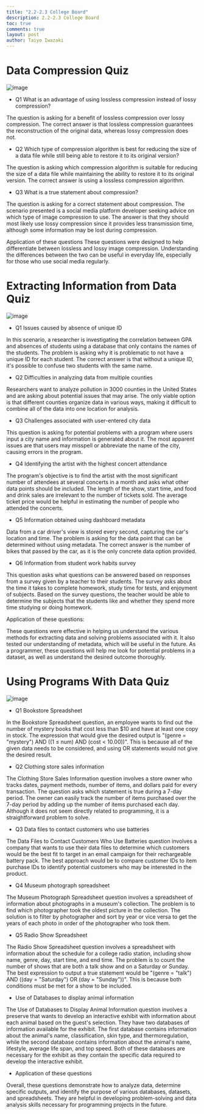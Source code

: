 ```yaml
---
title: "2.2-2.3 College Board"
description: 2.2-2.3 College Board
toc: true
comments: true
layout: post
author: Taiyo Iwazaki
---
```


# Data Compression Quiz

![image](https://user-images.githubusercontent.com/111478625/224430640-d8a29959-ce08-4648-86e3-c2b33bc4eda0.png)


- Q1 What is an advantage of using lossless compression instead of lossy compression?

The question is asking for a benefit of lossless compression over lossy compression. The correct answer is that lossless compression guarantees the reconstruction of the original data, whereas lossy compression does not.

- Q2 Which type of compression algorithm is best for reducing the size of a data file while still being able to restore it to its original version?

The question is asking which compression algorithm is suitable for reducing the size of a data file while maintaining the ability to restore it to its original version. The correct answer is using a lossless compression algorithm.

- Q3 What is a true statement about compression?

The question is asking for a correct statement about compression. The scenario presented is a social media platform developer seeking advice on which type of image compression to use. The answer is that they should most likely use lossy compression since it provides less transmission time, although some information may be lost during compression.

Application of these questions
These questions were designed to help differentiate between lossless and lossy image compression. Understanding the differences between the two can be useful in everyday life, especially for those who use social media regularly.
# Extracting Information from Data Quiz

![image](https://user-images.githubusercontent.com/111478625/224431205-45862fec-6593-481f-a0a4-b0dddca78ef7.png)

- Q1 Issues caused by absence of unique ID

In this scenario, a researcher is investigating the correlation between GPA and absences of students using a database that only contains the names of the students. The problem is asking why it is problematic to not have a unique ID for each student. The correct answer is that without a unique ID, it's possible to confuse two students with the same name.

- Q2 Difficulties in analyzing data from multiple counties

Researchers want to analyze pollution in 3000 counties in the United States and are asking about potential issues that may arise. The only viable option is that different counties organize data in various ways, making it difficult to combine all of the data into one location for analysis.

- Q3 Challenges associated with user-entered city data

This question is asking for potential problems with a program where users input a city name and information is generated about it. The most apparent issues are that users may misspell or abbreviate the name of the city, causing errors in the program.

- Q4 Identifying the artist with the highest concert attendance

The program's objective is to find the artist with the most significant number of attendees at several concerts in a month and asks what other data points should be included. The length of the show, start time, and food and drink sales are irrelevant to the number of tickets sold. The average ticket price would be helpful in estimating the number of people who attended the concerts.

- Q5 Information obtained using dashboard metadata

Data from a car driver's view is stored every second, capturing the car's location and time. The problem is asking for the data point that can be determined without using metadata. The correct answer is the number of bikes that passed by the car, as it is the only concrete data option provided.

- Q6 Information from student work habits survey

This question asks what questions can be answered based on responses from a survey given by a teacher to their students. The survey asks about the time it takes to complete homework, study time for tests, and enjoyment of subjects. Based on the survey questions, the teacher would be able to determine the subjects that the students like and whether they spend more time studying or doing homework.

Application of these questions:

These questions were effective in helping us understand the various methods for extracting data and solving problems associated with it. It also tested our understanding of metadata, which will be useful in the future. As a programmer, these questions will help me look for potential problems in a dataset, as well as understand the desired outcome thoroughly.


# Using Programs With Data Quiz

![image](https://user-images.githubusercontent.com/111478625/224436099-f87146e8-9c9a-469d-aa38-913385129baf.png)

- Q1 Bookstore Spreadsheet

In the Bookstore Spreadsheet question, an employee wants to find out the number of mystery books that cost less than $10 and have at least one copy in stock. The expression that would give the desired output is "(genre = "mystery") AND ((1 ≤ num) AND (cost < 10.00))". This is because all of the given data needs to be considered, and using OR statements would not give the desired result.

- Q2 Clothing store sales information

The Clothing Store Sales Information question involves a store owner who tracks dates, payment methods, number of items, and dollars paid for every transaction. The question asks which statement is true during a 7-day period. The owner can easily track the number of items purchased over the 7-day period by adding up the number of items purchased each day. Although it does not seem directly related to programming, it is a straightforward problem to solve.

- Q3 Data files to contact customers who use batteries

The Data Files to Contact Customers Who Use Batteries question involves a company that wants to use their data files to determine which customers would be the best fit to target in an email campaign for their rechargeable battery pack. The best approach would be to compare customer IDs to item purchase IDs to identify potential customers who may be interested in the product.

- Q4 Museum photograph spreadsheet

The Museum Photograph Spreadsheet question involves a spreadsheet of information about photographs in a museum's collection. The problem is to find which photographer took the oldest picture in the collection. The solution is to filter by photographer and sort by year or vice versa to get the years of each photo in order of the photographer who took them.

- Q5 Radio Show Spreadsheet

The Radio Show Spreadsheet question involves a spreadsheet with information about the schedule for a college radio station, including show name, genre, day, start time, and end time. The problem is to count the number of shows that are both a talk show and on a Saturday or Sunday. The best expression to output a true statement would be "(genre = "talk") AND ((day = "Saturday") OR (day = "Sunday"))". This is because both conditions must be met for a show to be included.

- Use of Databases to display animal information

The Use of Databases to Display Animal Information question involves a preserve that wants to develop an interactive exhibit with information about each animal based on the guest's selection. They have two databases of information available for the exhibit. The first database contains information about the animal's name, classification, skin type, and thermoregulation, while the second database contains information about the animal's name, lifestyle, average life span, and top speed. Both of these databases are necessary for the exhibit as they contain the specific data required to develop the interactive exhibit.

- Application of these questions

Overall, these questions demonstrate how to analyze data, determine specific outputs, and identify the purpose of various databases, datasets, and spreadsheets. They are helpful in developing problem-solving and data analysis skills necessary for programming projects in the future.